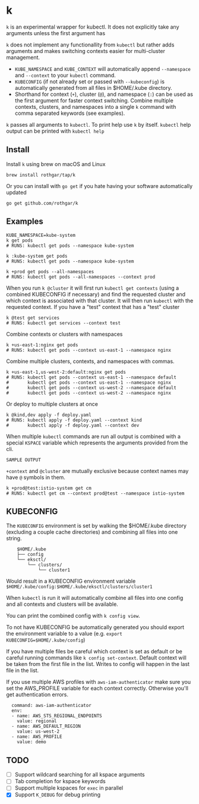 # k

`k` is an experimental wrapper for kubectl.
It does not explicitly take any arguments unless the first argument has 

`k` does not implement any functionallity from `kubectl` but rather adds arguments and makes switching contexts easier for multi-cluster management.
- `KUBE_NAMESPACE` and `KUBE_CONTEXT` will automatically append `--namespace` and `--context` to your `kubectl` command.
- `KUBECONFIG` (if not already set or passed with `--kubeconfig`) is automatically generated from all files in $HOME/.kube directory.
- Shorthand for context (`+`), cluster (`@`), and namespace (`:`) can be used as the first argument for faster context switching. Combine multiple contexts, clusters, and namespaces into a single `k` command with comma separated keywords (see examples).

`k` passes all arguments to `kubectl`.
To print help use `k` by itself.
`kubectl` help output can be printed with `kubectl help`

## Install

Install `k` using brew on macOS and Linux

```
brew install rothgar/tap/k
```

Or you can install with `go get` if you hate having your software automatically updated

```
go get github.com/rothgar/k
```

## Examples

```
KUBE_NAMESPACE=kube-system
k get pods
# RUNS: kubectl get pods --namespace kube-system

k :kube-system get pods
# RUNS: kubectl get pods --namespace kube-system

k +prod get pods --all-namespaces
# RUNS: kubectl get pods --all-namespaces --context prod
```

When you run `k @cluster` it will first run `kubectl get contexts` (using a combined KUBECONFIG if necessary) and find the requested cluster and which context is associated with that cluster.
It will then run `kubectl` with the requested context.
If you have a "test" context that has a "test" cluster
```
k @test get services
# RUNS: kubectl get services --context test
```

Combine contexts or clusters with namespaces
```
k +us-east-1:nginx get pods
# RUNS: kubectl get pods --context us-east-1 --namespace nginx
```

Combine multiple clusters, contexts, and namespaces with commas.
```
k +us-east-1,us-west-2:default:nginx get pods
# RUNS: kubectl get pods --context us-east-1 --namespace default
#       kubectl get pods --context us-east-1 --namespace nginx
#       kubectl get pods --context us-west-2 --namespace default
#       kubectl get pods --context us-west-2 --namespace nginx
```

Or deploy to multiple clusters at once
```
k @kind,dev apply -f deploy.yaml
# RUNS: kubectl apply -f deploy.yaml --context kind
#       kubectl apply -f deploy.yaml --context dev
```

When multiple `kubectl` commands are run all output is combined with a special `KSPACE` variable which represents the arguments provided from the cli.
```
SAMPLE OUTPUT
```

`+context` and `@cluster` are mutually exclusive because context names may have `@` symbols in them.
```
k +prod@test:istio-system get cm
# RUNS: kubectl get cm --context prod@test --namespace istio-system
```

## KUBECONFIG

The `KUBECONFIG` environment is set by walking the $HOME/.kube directory (excluding a couple cache directories) and combining all files into one string.

```
	$HOME/.kube
	├── config
	└── eksctl/
	    └── clusters/
	        └── cluster1
```
Would result in a KUBECONFIG environment variable
`$HOME/.kube/config:$HOME/.kube/eksctl/clusters/cluster1`

When `kubectl` is run it will automatically combine all files into one config and all contexts and clusters will be available.

You can print the combined config with `k config view`.

To not have KUBECONFIG be automatically generated you should export the environment variable to a value (e.g. `export KUBECONFIG=$HOME/.kube/config`)

If you have multiple files be careful which context is set as default or be careful running commands like `k config set-context`.
Default context will be taken from the first file in the list.
Writes to config will happen in the last file in the list.

If you use multiple AWS profiles with `aws-iam-authenticator` make sure you set the AWS_PROFILE variable for each context correctly.
Otherwise you'll get authentication errors.
```
  command: aws-iam-authenticator
  env:
  - name: AWS_STS_REGIONAL_ENDPOINTS
    value: regional
  - name: AWS_DEFAULT_REGION
    value: us-west-2
  - name: AWS_PROFILE
    value: demo
```

## TODO
 - [ ] Support wildcard searching for all kspace arguments
 - [ ] Tab completion for kspace keywords
 - [ ] Support multiple kspaces for `exec` in parallel
 - [x] Support `K_DEBUG` for debug printing